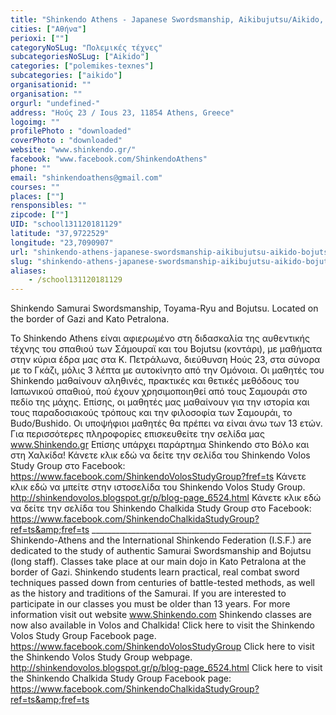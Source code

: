 ```yaml
---
title: "Shinkendo Athens - Japanese Swordsmanship, Aikibujutsu/Aikido, Bojutsu"
cities: ["Αθήνα"]
perioxi: [""]
categoryNoSLug: "Πολεμικές τέχνες"
subcategoriesNoSLug: ["Aikido"]
categories: ["polemikes-texnes"]
subcategories: ["aikido"]
organisationid: ""
organisation: ""
orgurl: "undefined-"
address: "Ηούς 23 / Ious 23, 11854 Athens, Greece"
logoimg: ""
profilePhoto : "downloaded"
coverPhoto : "downloaded"
website: "www.shinkendo.gr/"
facebook: "www.facebook.com/ShinkendoAthens"
phone: ""
email: "shinkendoathens@gmail.com"
courses: ""
places: [""]
rensponsibles: ""
zipcode: [""]
UID: "school131120181129"
latitude: "37,9722529"
longitude: "23,7090907"
url: "shinkendo-athens-japanese-swordsmanship-aikibujutsu-aikido-bojutsu/athina/polemikes-texnes/aikido"
slug: "shinkendo-athens-japanese-swordsmanship-aikibujutsu-aikido-bojutsu"
aliases:
    - /school131120181129
---
```



Shinkendo Samurai Swordsmanship, Toyama-Ryu and Bojutsu. Located on the border of Gazi and Kato Petralona.

Το Shinkendo Athens είναι αφιερωμένο στη διδασκαλία της αυθεντικής τέχνης του σπαθιού των Σάμουραϊ και του Bojutsu (κοντάρι), με μαθήματα στην κύρια έδρα μας στα Κ. Πετράλωνα, διεύθυνση Ηούς 23, στα σύνορα με το Γκάζι, μόλις 3 λέπτα με αυτοκίνητο από την Ομόνοια. Οι μαθητές του Shinkendo μαθαίνουν αληθινές, πρακτικές και θετικές μεθόδους του Ιαπωνικού σπαθιού, πού έχουν χρησιμοποιηθεί από τους Σαμουράι στο πεδίο της μάχης. Επίσης, οι μαθητές μας μαθαίνουν για την ιστορία και τους παραδοσιακούς τρόπους και την φιλοσοφία των Σαμουράι, το Budo/Bushido. Οι υποψήφιοι μαθητές θα πρέπει να είναι άνω των 13 ετών. Για περισσότερες πληροφορίες επισκευθείτε την σελίδα μας www.Shinkendo.gr Επίσης υπάρχει παράρτημα Shinkendo στο Βόλο και στη Χαλκίδα! Κάνετε κλικ εδώ να δείτε την σελίδα του Shinkendo Volos Study Group στο Facebook: https://www.facebook.com/ShinkendoVolosStudyGroup?fref=ts Κάνετε κλικ εδώ να μπείτε στην ιστοσελίδα του Shinkendo Volos Study Group. http://shinkendovolos.blogspot.gr/p/blog-page_6524.html Κάνετε κλικ εδώ να δείτε την σελίδα του Shinkendo Chalkida Study Group στο Facebook: https://www.facebook.com/ShinkendoChalkidaStudyGroup?ref=ts&amp;fref=ts _______________________________________________________ Shinkendo-Athens and the International Shinkendo Federation (I.S.F.) are dedicated to the study of authentic Samurai Swordsmanship and Bojutsu (long staff). Classes take place at our main dojo in Kato Petralona at the border of Gazi. Shinkendo students learn practical, real combat sword techniques passed down from centuries of battle-tested methods, as well as the history and traditions of the Samurai. If you are interested to participate in our classes you must be older than 13 years. For more information visit out website www.Shinkendo.com Shinkendo classes are now also available in Volos and Chalkida! Click here to visit the Shinkendo Volos Study Group Facebook page. https://www.facebook.com/ShinkendoVolosStudyGroup Click here to visit the Shinkendo Volos Study Group webpage. http://shinkendovolos.blogspot.gr/p/blog-page_6524.html Click here to visit the Shinkendo Chalkida Study Group Facebook page: https://www.facebook.com/ShinkendoChalkidaStudyGroup?ref=ts&amp;fref=ts